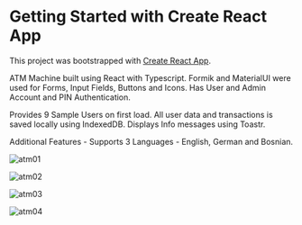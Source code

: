 # Getting Started with Create React App

This project was bootstrapped with [Create React App](https://github.com/facebook/create-react-app).

ATM Machine built using React with Typescript.
Formik and MaterialUI were used for Forms, Input Fields, Buttons and Icons.
Has User and Admin Account and PIN Authentication.

Provides 9 Sample Users on first load.
All user data and transactions is saved locally using IndexedDB.
Displays Info messages using Toastr.

Additional Features - Supports 3 Languages - English, German and Bosnian.

![atm01](https://user-images.githubusercontent.com/22280179/162628883-3380eb95-e2fd-4fc3-9d62-a2b9612051d0.png)

![atm02](https://user-images.githubusercontent.com/22280179/162628891-2c47c88f-8e46-4e59-92d6-474ee624c3e5.png)

![atm03](https://user-images.githubusercontent.com/22280179/162628894-e93a5481-465b-4b46-9476-ffcc13266c83.png)

![atm04](https://user-images.githubusercontent.com/22280179/162628900-81a2617f-cffb-41ec-ba55-d5527b87c579.png)
